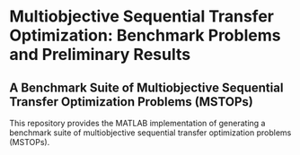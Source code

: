 # Multiobjective Sequential Transfer Optimization: Benchmark Problems and Preliminary Results

## A Benchmark Suite of Multiobjective Sequential Transfer Optimization Problems (MSTOPs)

This repository provides the MATLAB implementation of generating a benchmark suite of multiobjective sequential transfer optimization problems (MSTOPs).
